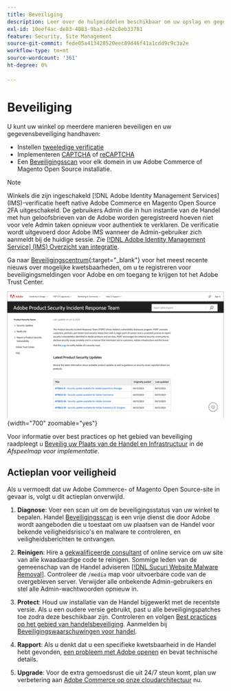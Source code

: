 ```yaml
---
title: Beveiliging
description: Leer over de hulpmiddelen beschikbaar om uw opslag en gegevens te beveiligen, en richtlijnen voor een veiligheidsplan als u een compromis ontdekt.
exl-id: 10eef4ac-de83-4083-9ba3-e42c8eb33781
feature: Security, Site Management
source-git-commit: fede05a413428520eec89d46f41a1cdd9c9c3a2e
workflow-type: tm+mt
source-wordcount: '361'
ht-degree: 0%

---
```


# Beveiliging

U kunt uw winkel op meerdere manieren beveiligen en uw gegevensbeveiliging handhaven:

- Instellen [tweeledige verificatie](security-two-factor-authentication.md)
- Implementeren [CAPTCHA](security-captcha.md) of [reCAPTCHA](security-google-recaptcha.md)
- Een [Beveiligingsscan](security-scan.md) voor elk domein in uw Adobe Commerce of Magento Open Source installatie.

>[!NOTE]
>
>Winkels die zijn ingeschakeld [!DNL Adobe Identity Management Services] (IMS)-verificatie heeft native Adobe Commerce en Magento Open Source 2FA uitgeschakeld. De gebruikers Admin die in hun instantie van de Handel met hun geloofsbrieven van de Adobe worden geregistreerd hoeven niet voor vele Admin taken opnieuw voor authentiek te verklaren. De verificatie wordt uitgevoerd door Adobe IMS wanneer de Admin-gebruiker zich aanmeldt bij de huidige sessie. Zie [[!DNL Adobe Identity Management Service] (IMS) Overzicht van integratie](../getting-started/adobe-ims-integration-overview.md).

Ga naar [Beveiligingscentrum](https://helpx.adobe.com/security.html){:target=&quot;_blank&quot;} voor het meest recente nieuws over mogelijke kwetsbaarheden, om u te registreren voor beveiligingsmeldingen voor Adobe en om toegang te krijgen tot het Adobe Trust Center.

![Beveiligingscentrum](./assets/product-security-home.png){width="700" zoomable="yes"}

Voor informatie over best practices op het gebied van beveiliging raadpleegt u [Beveilig uw Plaats van de Handel en Infrastructuur](https://experienceleague.adobe.com/docs/commerce-operations/implementation-playbook/best-practices/launch/security-best-practices.html) in de _Afspeelmap voor implementatie_.

## Actieplan voor veiligheid

Als u vermoedt dat uw Adobe Commerce- of Magento Open Source-site in gevaar is, volgt u dit actieplan onverwijld.

1. **Diagnose**: Voer een scan uit om de beveiligingsstatus van uw winkel te bepalen. Handel [Beveiligingsscan](security-scan.md) is een vrije dienst die door Adobe wordt aangeboden die u toestaat om uw plaatsen van de Handel voor bekende veiligheidsrisico&#39;s en malware te controleren, en veiligheidsberichten te ontvangen.

1. **Reinigen**: Hire a [gekwalificeerde consultant](https://solutionpartners.adobe.com/s/directory/?partner_type=1) of online service om uw site van alle kwaadaardige code te reinigen. Sommige leden van de gemeenschap van de Handel adviseren [[!DNL Sucuri Website Malware Removal]](https://sucuri.net/website-antivirus/malware-removal). Controleer de `/media` map voor uitvoerbare code van de overgebleven server. Verwijder alle onbekende Admin-gebruikers en stel alle Admin-wachtwoorden opnieuw in.

1. **Protect**: Houd uw installatie van de Handel bijgewerkt met de recentste versie. Als u een oudere versie gebruikt, past u alle beveiligingspatches toe zodra deze beschikbaar zijn. Controleren en volgen [Best practices op het gebied van handelsbeveiliging](https://www.adobe.com/content/dam/cc/en/trust-center/ungated/whitepapers/experience-cloud/adobe-commerce-best-practices-guide.pdf). Aanmelden bij [Beveiligingswaarschuwingen voor handel](https://www.adobe.com/subscription/adbeSecurityNotifications.html).

1. **Rapport**: Als u denkt dat u een specifieke kwetsbaarheid in de Handel hebt gevonden, [een probleem met Adobe openen](https://hackerone.com/adobe?type=team) en bevat technische details.

1. **Upgrade**: Voor de extra gemoedsrust die uit 24/7 steun komt, plan uw verbetering aan [Adobe Commerce op onze cloudarchitectuur](https://business.adobe.com/products/magento/cloud-delivery.html) nu.
